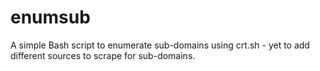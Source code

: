 # enumsub
A simple Bash script to enumerate sub-domains using crt.sh - yet to add different sources to scrape for sub-domains.
